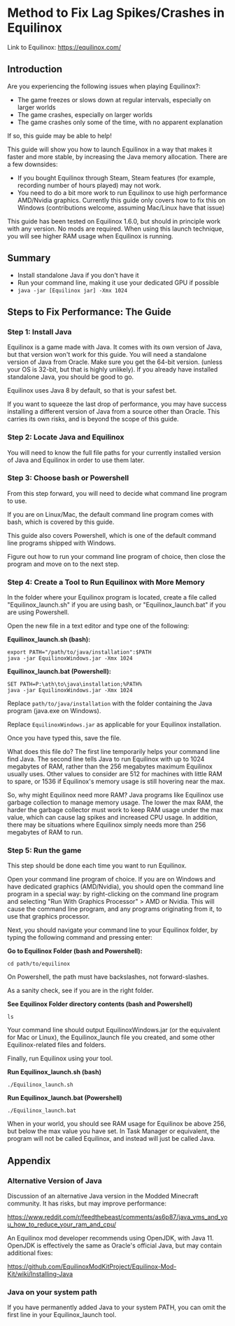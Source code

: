 # Method to Fix Lag Spikes/Crashes in Equilinox

Link to Equilinox: https://equilinox.com/

## Introduction

Are you experiencing the following issues when playing Equilinox?:

- The game freezes or slows down at regular intervals, especially on larger worlds
- The game crashes, especially on larger worlds
- The game crashes only some of the time, with no apparent explanation

If so, this guide may be able to help!

This guide will show you how to launch Equilinox in a way that makes it faster and more stable, by increasing the Java memory allocation. There are a few downsides:

- If you bought Equilinox through Steam, Steam features (for example, recording number of hours played) may not work.
- You need to do a bit more work to run Equilinox to use high performance AMD/Nvidia graphics. Currently this guide only covers how to fix this on Windows (contributions welcome, assuming Mac/Linux have that issue)

This guide has been tested on Equilinox 1.6.0, but should in principle work with any version. No mods are required. When using this launch technique, you will see higher RAM usage when Equilinox is running.

## Summary

- Install standalone Java if you don't have it
- Run your command line, making it use your dedicated GPU if possible
- `java -jar [Equilinox jar] -Xmx 1024`

## Steps to Fix Performance: The Guide

### Step 1: Install Java

Equilinox is a game made with Java. It comes with its own version of Java, but that version won't work for this guide. You will need a standalone version of Java from Oracle. Make sure you get the 64-bit version. (unless your OS is 32-bit, but that is highly unlikely). If you already have installed standalone Java, you should be good to go.

Equilinox uses Java 8 by default, so that is your safest bet.

If you want to squeeze the last drop of performance, you may have success installing a different version of Java from a source other than Oracle. This carries its own risks, and is beyond the scope of this guide.

### Step 2: Locate Java and Equilinox

You will need to know the full file paths for your currently installed version of Java and Equilinox in order to use them later.

### Step 3: Choose bash or Powershell

From this step forward, you will need to decide what command line program to use.

If you are on Linux/Mac, the default command line program comes with bash, which is covered by this guide.

This guide also covers Powershell, which is one of the default command line programs shipped with Windows.

Figure out how to run your command line program of choice, then close the program and move on to the next step.

### Step 4: Create a Tool to Run Equilinox with More Memory

In the folder where your Equilinox program is located, create a file called "Equilinox_launch.sh" if you are using bash, or "Equilinox_launch.bat" if you are using Powershell.

Open the new file in a text editor and type one of the following:

**Equilinox_launch.sh (bash):**

~~~
export PATH="/path/to/java/installation":$PATH
java -jar EquilinoxWindows.jar -Xmx 1024
~~~

**Equilinox_launch.bat (Powershell):**

~~~
SET PATH=P:\ath\to\java\installation;%PATH%
java -jar EquilinoxWindows.jar -Xmx 1024
~~~

Replace `path/to/java/installation` with the folder containing the Java program (java.exe on Windows).

Replace `EquilinoxWindows.jar` as applicable for your Equilinox installation.

Once you have typed this, save the file.

What does this file do? The first line temporarily helps your command line find Java. The second line tells Java to run Equilinox with up to 1024 megabytes of RAM, rather than the 256 megabytes maximum Equilinox usually uses. Other values to consider are 512 for machines with little RAM to spare, or 1536 if Equilinox's memory usage is still hovering near the max.

So, why might Equilinox need more RAM? Java programs like Equilinox use garbage collection to manage memory usage. The lower the max RAM, the harder the garbage collector must work to keep RAM usage under the max value, which can cause lag spikes and increased CPU usage. In addition, there may be situations where Equilinox simply needs more than 256 megabytes of RAM to run.

### Step 5: Run the game

This step should be done each time you want to run Equilinox.

Open your command line program of choice. If you are on Windows and have dedicated graphics (AMD/Nvidia), you should open the command line program in a special way: by right-clicking on the command line program and selecting "Run With Graphics Processor" > AMD or Nvidia. This will cause the command line program, and any programs originating from it, to use that graphics processor.

Next, you should navigate your command line to your Equilinox folder, by typing the following command and pressing enter:

**Go to Equilinox Folder (bash and Powershell):**

~~~
cd path/to/equilinox
~~~

On Powershell, the path must have backslashes, not forward-slashes.

As a sanity check, see if you are in the right folder.

**See Equilinox Folder directory contents (bash and Powershell)**

~~~
ls
~~~

Your command line should output EquilinoxWindows.jar (or the equivalent for Mac or Linux), the Equilinox_launch file you created, and some other Equilinox-related files and folders.

Finally, run Equilinox using your tool.

**Run Equilinox_launch.sh (bash)**

~~~
./Equilinox_launch.sh
~~~

**Run Equilinox_launch.bat (Powershell)**

~~~
./Equilinox_launch.bat
~~~

When in your world, you should see RAM usage for Equilinox be above 256, but below the max value you have set. In Task Manager or equivalent, the program will not be called Equilinox, and instead will just be called Java.

## Appendix

### Alternative Version of Java

Discussion of an alternative Java version in the Modded Minecraft community. It has risks, but may improve performance:

https://www.reddit.com/r/feedthebeast/comments/as6p87/java_vms_and_you_how_to_reduce_your_ram_and_cpu/

An Equilinox mod developer recommends using OpenJDK, with Java 11. OpenJDK is effectively the same as Oracle's official Java, but may contain additional fixes:

https://github.com/EquilinoxModKitProject/Equilinox-Mod-Kit/wiki/Installing-Java

### Java on your system path

If you have permanently added Java to your system PATH, you can omit the first line in your Equilinox_launch tool.
